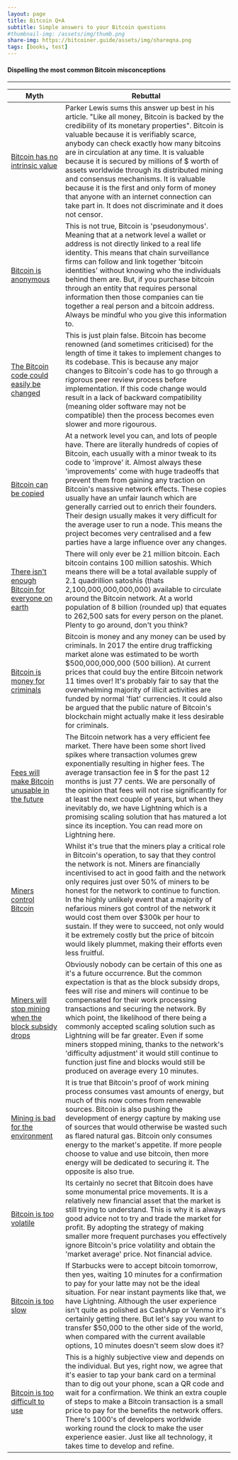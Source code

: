 ```yaml
---
layout: page
title: Bitcoin Q+A
subtitle: Simple answers to your Bitcoin questions
#thumbnail-img: /assets/img/thumb.png
share-img: https://bitcoiner.guide/assets/img/shareqna.png
tags: [books, test]
---
```


#### Dispelling the most common Bitcoin misconceptions


***


| Myth                                                       | Rebuttal                                                                             |
|------------------------------------------------------------|------------------------------------------------------------------------------------|  
| [Bitcoin has no intrinsic value]() | Parker Lewis sums this answer up best in his article. "Like all money, Bitcoin is backed by the credibility of its monetary properties". Bitcoin is valuable because it is verifiably scarce, anybody can check exactly how many bitcoins are in circulation at any time. It is valuable because it is secured by millions of $ worth of assets worldwide through its distributed mining and consensus mechanisms. It is valuable because it is the first and only form of money that anyone with an internet connection can take part in. It does not discriminate and it does not censor. |
| [Bitcoin is anonymous]() | This is not true, Bitcoin is 'pseudonymous'. Meaning that at a network level a wallet or address is not directly linked to a real life identity. This means that chain surveillance firms can follow and link together 'bitcoin identities' without knowing who the individuals behind them are. But, if you purchase bitcoin through an entity that requires personal information then those companies can tie together a real person and a bitcoin address. Always be mindful who you give this information to. |
| [The Bitcoin code could easily be changed]() | This is just plain false. Bitcoin has become renowned (and sometimes criticised) for the length of time it takes to implement changes to its codebase. This is because any major changes to Bitcoin's code has to go through a rigorous peer review process before implementation. If this code change would result in a lack of backward compatibility (meaning older software may not be compatible) then the process becomes even slower and more rigourous. |
| [Bitcoin can be copied]() |  At a network level you can, and lots of people have. There are literally hundreds of copies of Bitcoin, each usually with a minor tweak to its code to 'improve' it. Almost always these 'improvements' come with huge tradeoffs that prevent them from gaining any traction on Bitcoin's massive network effects. These copies usually have an unfair launch which are generally carried out to enrich their founders. Their design usually makes it very difficult for the average user to run a node. This means the project becomes very centralised and a few parties have a large influence over any changes. |
| [There isn't enough Bitcoin for everyone on earth]() | There will only ever be 21 million bitcoin. Each bitcoin contains 100 million satoshis. Which means there will be a total available supply of 2.1 quadrillion satoshis (thats 2,100,000,000,000,000) available to circulate around the Bitcoin network. At a world population of 8 billion (rounded up) that equates to 262,500 sats for every person on the planet. Plenty to go around, don't you think? |
| [Bitcoin is money for criminals]() |  Bitcoin is money and any money can be used by criminals. In 2017 the entire drug trafficking market alone was estimated to be worth $500,000,000,000 (500 billion). At current prices that could buy the entire Bitcoin network 11 times over! It's probably fair to say that the overwhelming majority of illicit activities are funded by normal 'fiat' currencies. It could also be argued that the public nature of Bitcoin's blockchain might actually make it less desirable for criminals. |
| [Fees will make Bitcoin unusable in the future]() |  The Bitcoin network has a very efficient fee market. There have been some short lived spikes where transaction volumes grew exponentially resulting in higher fees. The average transaction fee in $ for the past 12 months is just 77 cents. We are personally of the opinion that fees will not rise significantly for at least the next couple of years, but when they inevitably do, we have Lightning which is a promising scaling solution that has matured a lot since its inception. You can read more on Lightning here. |
| [Miners control Bitcoin]() |  Whilst it's true that the miners play a critical role in Bitcoin's operation, to say that they control the network is not. Miners are financially incentivised to act in good faith and the network only requires just over 50% of miners to be honest for the network to continue to function. In the highly unlikely event that a majority of nefarious miners got control of the network it would cost them over $300k per hour to sustain. If they were to succeed, not only would it be extremely costly but the price of bitcoin would likely plummet, making their efforts even less fruitful.
| [Miners will stop mining when the block subsidy drops]() | Obviously nobody can be certain of this one as it's a future occurrence. But the common expectation is that as the block subsidy drops, fees will rise and miners will continue to be compensated for their work processing transactions and securing the network. By which point, the likelihood of there being a commonly accepted scaling solution such as Lightning will be far greater. Even if some miners stopped mining, thanks to the network's 'difficulty adjustment' it would still continue to function just fine and blocks would still be produced on average every 10 minutes. |
| [Mining is bad for the environment]() |  It is true that Bitcoin's proof of work mining process consumes vast amounts of energy, but much of this now comes from renewable sources. Bitcoin is also pushing the development of energy capture by making use of sources that would otherwise be wasted such as flared natural gas. Bitcoin only consumes energy to the market's appetite. If more people choose to value and use bitcoin, then more energy will be dedicated to securing it. The opposite is also true. |
| [Bitcoin is too volatile]() | Its certainly no secret that Bitcoin does have some monumental price movements. It is a relatively new financial asset that the market is still trying to understand. This is why it is always good advice not to try and trade the market for profit. By adopting the strategy of making smaller more frequent purchases you effectively ignore Bitcoin's price volatility and obtain the 'market average' price. Not financial advice. |
| [Bitcoin is too slow]() | If Starbucks were to accept bitcoin tomorrow, then yes, waiting 10 minutes for a confirmation to pay for your latte may not be the ideal situation. For near instant payments like that, we have Lightning. Although the user experience isn't quite as polished as CashApp or Venmo it's certainly getting there. But let's say you want to transfer $50,000 to the other side of the world, when compared with the current available options, 10 minutes doesn't seem slow does it? |
| [Bitcoin is too difficult to use]() | This is a highly subjective view and depends on the individual. But yes, right now, we agree that it's easier to tap your bank card on a terminal than to dig out your phone, scan a QR code and wait for a confirmation. We think an extra couple of steps to make a Bitcoin transaction is a small price to pay for the benefits the network offers. There's 1000's of developers worldwide working round the clock to make the user experience easier. Just like all technology, it takes time to develop and refine. |





